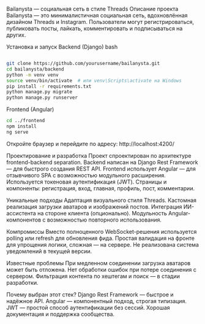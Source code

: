 Bailanysta — социальная сеть в стиле Threads
 Описание проекта
Bailanysta — это минималистичная социальная сеть, вдохновлённая дизайном Threads и Instagram. Пользователи могут регистрироваться, публиковать посты, лайкать, комментировать и подписываться на других.

 Установка и запуск
Backend (Django)
bash
```bash

git clone https://github.com/yourusername/bailanysta.git
cd bailanysta/backend
python -m venv venv
source venv/bin/activate  # или venv\Scripts\activate на Windows
pip install -r requirements.txt
python manage.py migrate
python manage.py runserver
```
Frontend (Angular)
```bash
cd ../frontend
npm install
ng serve
```
Откройте браузер и перейдите по адресу: http://localhost:4200/

 Проектирование и разработка
Проект спроектирован по архитектуре frontend-backend separation.
Backend написан на Django Rest Framework — для быстрого создания REST API.
Frontend использует Angular — для отзывчивого SPA с возможностью модульного расширения.
Используется токеновая аутентификация (JWT).
Страницы и компоненты: регистрация, вход, главная, профиль, пост, комментарии.

 Уникальные подходы
Адаптация визуального стиля Threads.
Кастомная реализация загрузки аватаров и изображений постов.
Интеграция ИИ-ассистента на стороне клиента (опционально).
Модульность Angular-компонентов с возможностью повторного использования.

 Компромиссы
Вместо полноценного WebSocket-решения используется polling или refresh для обновления фида.
Простая валидация на фронте для упрощения логики, сложная — на сервере.
Не реализована система уведомлений в текущей версии.

 Известные проблемы
При медленном соединении загрузка аватаров может быть отложена.
Нет обработки ошибок при потере соединения с сервером.
Фильтрация контента по хештегам и поиск — в стадии разработки.

 Почему выбран этот стек?
Django Rest Framework — быстрое и надёжное API.
Angular — компонентный подход, строгая типизация.
JWT — простой способ аутентификации без сессий.
Хорошая документация и поддержка сообщества.

